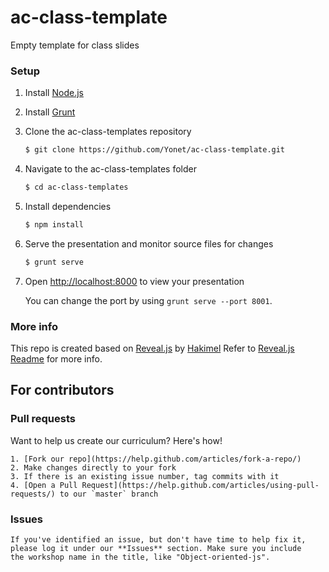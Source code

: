 # ac-class-template
Empty template for class slides

### Setup

1. Install [Node.js](http://nodejs.org/)

2. Install [Grunt](http://gruntjs.com/getting-started#installing-the-cli)

4. Clone the ac-class-templates repository
   ```sh
   $ git clone https://github.com/Yonet/ac-class-template.git
   ```

5. Navigate to the ac-class-templates folder
   ```sh
   $ cd ac-class-templates
   ```

6. Install dependencies
   ```sh
   $ npm install
   ```

7. Serve the presentation and monitor source files for changes
   ```sh
   $ grunt serve
   ```

8. Open <http://localhost:8000> to view your presentation

   You can change the port by using `grunt serve --port 8001`.
  
  
  ### More info
  
  This repo is created based on [Reveal.js](https://github.com/hakimel/reveal.js) by [Hakimel](https://github.com/hakimel)
  Refer to [Reveal.js Readme](https://github.com/hakimel/reveal.js#revealjs-) for more info. 
  
  ## For contributors
  
  ### Pull requests

  Want to help us create our curriculum? Here's how!

    1. [Fork our repo](https://help.github.com/articles/fork-a-repo/)
    2. Make changes directly to your fork
    3. If there is an existing issue number, tag commits with it
    4. [Open a Pull Request](https://help.github.com/articles/using-pull-requests/) to our `master` branch

  ### Issues

    If you've identified an issue, but don't have time to help fix it, please log it under our **Issues** section. Make sure you include   the workshop name in the title, like "Object-oriented-js". 
  
  
  
